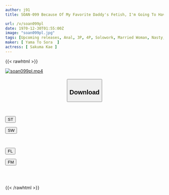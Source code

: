 ```yaml
---
author: j91
title: SOAN-099 Because Of My Favorite Daddy's Fetish, I'm Going To Have Two Holes Today... A Real Amateur Wife Who Appeared Without Permission Because Her Husband Has A Fetish For Cuckolding Housewife Kaede Sakuma (pseudonym) Consents To Cuckolding Anal

url: /v/soan099pl
date: 1970-12-30T01:55:00Z
image: "soan099pl.jpg"
tags: [Upcoming releases, Anal, 3P, 4P, Solowork, Married Woman, Nasty, Hardcore, Cuckold	]
maker: [ Yama To Sora  ]
actress: [ Sakuma Kae ]
---
```



{{< rawhtml >}}

<div class="video" data-videoid="pending_link_2.html">
    <a href="javascript:;">
        <img src="/v/soan099pl/soan099pl.jpg" width="WIDTH" height="HEIGHT" alt="soan099pl.mp4" loading="lazy">
    </a>
</div>

<script type="text/javascript" src="https://j91.asia/asset/on-demand-pend.js"></script>

<br>
  <link rel="stylesheet" href="https://j91.asia/asset/bs5.css">
  
  <center>
  <button class="btn btn-primary" type="button" data-bs-toggle="collapse" data-bs-target=".multi-collapse" aria-expanded="false" aria-controls="multiCollapseExample1 multiCollapseExample2"><h2>Download</h2></button></center>
</p>
<div class="row">
  <div class="col">
    <div class="collapse multi-collapse" id="multiCollapseExample1">
      <div class="card card-body">
	      	      <br>
<div class="buttons">  
<p><a href="https://j91.asia/pending_link_2.html" target="_blank"><button class="btn-hover color-3"><i class="fa fa-download"></i> ST</button></a></p>
<p><a href="https://j91.asia/pending_link_2.html" target="_blank"><button class="btn-hover color-2"><i class="fa fa-download"></i> SW</button></a></p></div>
    </div>
  </div>
</div>
  <div class="col">
    <div class="collapse multi-collapse" id="multiCollapseExample2">
      <div class="card card-body">
	      <br>
<div class="buttons">
<p><a href="https://j91.asia/pending_link_2.html" target="_blank"><button class="btn-hover color-9"><i class="fa fa-download"></i> FL</button></a></p>
<p><a href="https://j91.asia/pending_link_2.html" target="_blank"><button class="btn-hover color-8"><i class="fa fa-download"></i> FM</button></a></p></div>
<br><br>
      </div>
    </div>
  </div>
</div>

{{< /rawhtml >}}